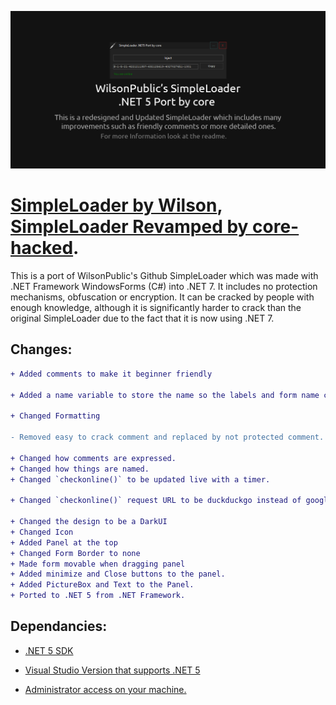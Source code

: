![banner](https://raw.githubusercontent.com/core-hacked/SimpleLoader-Revamped/master-dotnet-5-winforms/banner.png)

# [SimpleLoader by Wilson](https://github.com/WilsonPublic/SimpleLoader), [SimpleLoader Revamped by core-hacked](https://github.com/core-hacked/SimpleLoader-Revamped).

This is a port of WilsonPublic's Github SimpleLoader which was made with .NET Framework WindowsForms (C#) into .NET 7. It includes no protection mechanisms, obfuscation or encryption. It can be cracked by people with enough knowledge, although it is significantly harder to crack than the original SimpleLoader due to the fact that it is now using .NET 7.

## Changes:

```diff
+ Added comments to make it beginner friendly

+ Added a name variable to store the name so the labels and form name can be updated easily

+ Changed Formatting

- Removed easy to crack comment and replaced by not protected comment.

+ Changed how comments are expressed.
+ Changed how things are named.
+ Changed `checkonline()` to be updated live with a timer.

+ Changed `checkonline()` request URL to be duckduckgo instead of google, because google blocks requests after a while, which resulted in the status being offline.

+ Changed the design to be a DarkUI
+ Changed Icon
+ Added Panel at the top
+ Changed Form Border to none
+ Made form movable when dragging panel
+ Added minimize and Close buttons to the panel.
+ Added PictureBox and Text to the Panel.
+ Ported to .NET 5 from .NET Framework.
```

## Dependancies:

- [.NET 5 SDK](https://dotnet.microsoft.com/en-us/download/dotnet/5.0)

- [Visual Studio Version that supports .NET 5](https://visualstudio.microsoft.com/)

- [Administrator access on your machine.](https://support.microsoft.com/en-us/windows/how-do-i-log-on-as-an-administrator-63267a09-9926-991a-1c77-d203160c8563#:~:text=An%20administrator%20is%20someone%20who,changes%20to%20other%20user%20accounts.)
